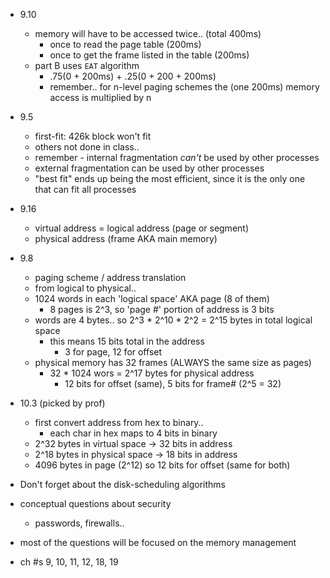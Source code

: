 * 9.10
  * memory will have to be accessed twice.. (total 400ms)
    * once to read the page table (200ms)
    * once to get the frame listed in the table (200ms)
  * part B uses `EAT` algorithm
    * .75(0 + 200ms) + .25(0 + 200 + 200ms)
    * remember.. for n-level paging schemes the (one 200ms) memory access is multiplied by n
* 9.5
  * first-fit: 426k block won't fit
  * others not done in class..
  * remember - internal fragmentation _can't_ be used by other processes
  * external fragmentation can be used by other processes
  * "best fit" ends up being the most efficient, since it is the only one that can fit all processes
* 9.16
  * virtual address = logical address (page or segment)
  * physical address (frame AKA main memory)
* 9.8
  * paging scheme / address translation
  * from logical to physical..
  * 1024 words in each 'logical space' AKA page (8 of them)
    * 8 pages is 2^3, so 'page #' portion of address is 3 bits
  * words are 4 bytes.. so 2^3 * 2^10 * 2^2 = 2^15 bytes in total logical space
    * this means 15 bits total in the address
      * 3 for page, 12 for offset
  * physical memory has 32 frames (ALWAYS the same size as pages)
    * 32 * 1024 wors = 2^17 bytes for physical address
      * 12 bits for offset (same), 5 bits for frame# (2^5 = 32)
* 10.3 (picked by prof)
  * first convert address from hex to binary.. 
    * each char in hex maps to 4 bits in binary
  * 2^32 bytes in virtual space -> 32 bits in address
  * 2^18 bytes in physical space -> 18 bits in address
  * 4096 bytes in page (2^12) so 12 bits for offset (same for both)

* Don't forget about the disk-scheduling algorithms
* conceptual questions about security
  * passwords, firewalls..
* most of the questions will be focused on the memory management
* ch #s 9, 10, 11, 12, 18, 19